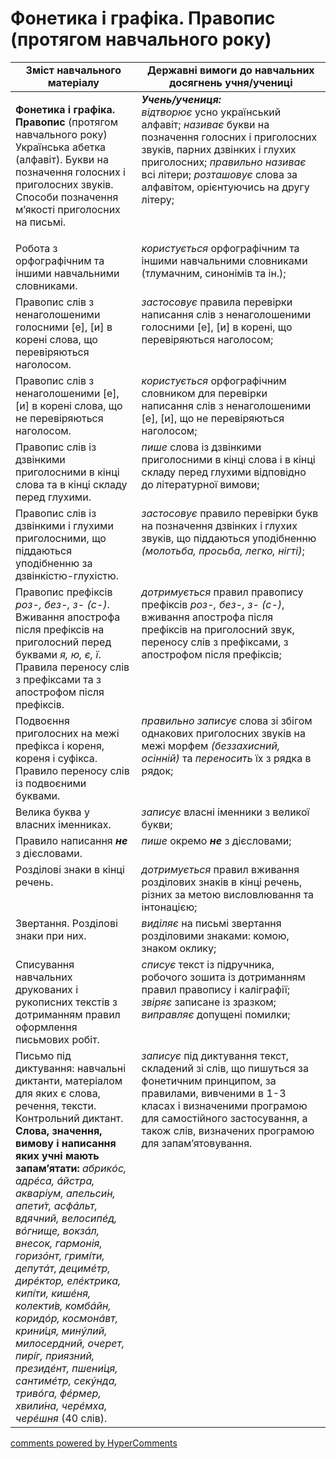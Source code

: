 <div id="hypercomments_widget" class="js-hypercomments-widget invisible"></div>

# Фонетика і графіка. Правопис (протягом навчального року) 

<table>
  <tr>
    <td width="40%" align="center"><b>Зміст навчального матеріалу</b></td>
    <td width="60%" align="center"><b>Державні вимоги до навчальних досягнень учня/учениці</b></td>
  </tr>
<tbody>
  <tr>
    <td width="40%" style="vertical-align:top !important;">
    <p><b>Фонетика і графіка. Правопис</b> (протягом навчального року)<br>
Українська абетка (алфавіт). Букви на позначення голосних і приголосних звуків. Способи позначення м’якості приголосних на письмі. </td>
    <td width="60%" style="vertical-align:top !important;">
<i><b>Учень/учениця:</b></i><br>
<i>відтворює</i> усно український алфавіт; <i>називає</i> букви на позначення голосних і приголосних звуків, парних дзвінких і глухих приголосних; <i>правильно називає</i> всі літери; <i>розташовує</i> слова за алфавітом, орієнтуючись на другу літеру; </td>
  </tr>
  <tr>
    <td width="40%" style="vertical-align:top !important;">
Робота з орфографічним та іншими навчальними словниками.</td>
    <td width="60%" style="vertical-align:top !important;">
<i>користується</i> орфографічним та іншими навчальними словниками (тлумачним, синонімів та ін.);</td>
  </tr>
  <tr>
    <td width="40%" style="vertical-align:top !important;">
Правопис слів з ненаголошеними голосними [е], [и] в корені слова, що перевіряються наголосом.</td>
    <td width="60%" style="vertical-align:top !important;">
<i>застосовує</i> правила перевірки написання слів з ненаголошеними голосними [е], [и] в корені, що перевіряються наголосом;</td>
  </tr>
  <tr>
    <td width="40%" style="vertical-align:top !important;">
Правопис слів з ненаголошеними [е], [и] в корені слова, що не перевіряються наголосом.</td>
    <td width="60%" style="vertical-align:top !important;">
<i>користується</i> орфографічним словником для перевірки написання слів з ненаголошеними [е], [и], що не перевіряються наголосом;</td>
  </tr>
  <tr>
    <td width="40%" style="vertical-align:top !important;">
Правопис слів із дзвінкими приголосними в кінці слова та в кінці складу перед глухими.</td>
    <td width="60%" style="vertical-align:top !important;">
<i>пише</i> слова із дзвінкими приголосними в кінці слова і в кінці складу перед глухими відповідно до літературної вимови;</td>
  </tr>
  <tr>
    <td width="40%" style="vertical-align:top !important;">
Правопис слів із дзвінкими і глухими приголосними, що піддаються уподібненню за дзвінкістю-глухістю.</td>
    <td width="60%" style="vertical-align:top !important;">
<i>застосовує</i> правило перевірки букв на позначення дзвінких і глухих звуків, що піддаються уподібненню <i>(молотьба, просьба, легко, нігті)</i>;</td>
  </tr>
  <tr>
    <td width="40%" style="vertical-align:top !important;">
Правопис префіксів <i>роз-, без-, з- (с-)</i>.<br>
Вживання апострофа після префіксів на приголосний перед буквами <i>я, ю, є, ї</i>.<br>
Правила переносу слів з префіксами та з апострофом після префіксів.<br></td>
    <td width="60%" style="vertical-align:top !important;">
<i>дотримується</i> правил правопису префіксів <i>роз-, без-, з- (с-)</i>, вживання апострофа після префіксів на приголосний звук, переносу слів з префіксами, з апострофом після префіксів;</td>
  </tr>
  <tr>
    <td width="40%" style="vertical-align:top !important;">
Подвоєння приголосних на межі префікса і кореня, кореня і суфікса. Правило переносу слів із подвоєними буквами.</td>
    <td width="60%" style="vertical-align:top !important;">
<i>правильно записує</i> слова зі збігом однакових приголосних звуків на межі морфем <i>(беззахисний, осінній)</i> та <i>переносить</i> їх з рядка в рядок;</td>
  </tr>
  <tr>
    <td width="40%" style="vertical-align:top !important;">
Велика буква у власних іменниках.</td>
    <td width="60%" style="vertical-align:top !important;">
<i>записує</i> власні іменники з великої букви;</td>
  </tr>
  <tr>
    <td width="40%" style="vertical-align:top !important;">
Правило написання <i><b>не</b></i> з дієсловами.</td>
    <td width="60%" style="vertical-align:top !important;">
<i>пише</i> окремо <b><i>не</b></i> з дієсловами;</td>
  </tr>
  <tr>
    <td width="40%" style="vertical-align:top !important;">
Розділові знаки в кінці речень.</td>
    <td width="60%" style="vertical-align:top !important;">
<i>дотримується</i> правил вживання розділових знаків в кінці речень, різних за метою висловлювання та інтонацією;</td>
  </tr>
  <tr>
    <td width="40%" style="vertical-align:top !important;">
Звертання. Розділові знаки при них.</td>
    <td width="60%" style="vertical-align:top !important;">
<i>виділяє</i> на письмі звертання розділовими знаками: комою, знаком оклику;</td>
  </tr>
  <tr>
    <td width="40%" style="vertical-align:top !important;">
Списування навчальних друкованих і рукописних текстів з дотриманням правил оформлення письмових робіт.</td>
    <td width="60%" style="vertical-align:top !important;">
<i>списує</i> текст із підручника, робочого зошита із дотриманням правил правопису і каліграфії; <i>звіряє</i> записане із зразком; <i>виправляє</i> допущені помилки;</td>
  </tr>
  <tr>
    <td width="40%" style="vertical-align:top !important;">
Письмо під диктування: навчальні диктанти, матеріалом для яких є слова, речення, тексти. <br>
Контрольний диктант. <br>
<b>Слова, значення, вимову і написання яких учні мають запам’ятати:</b> <i>абрикóс, адрéса, áйстра, акваріум, апельси́н, апети́т, асфáльт, вдячний, велосипéд, вóгнище, вокзáл, внесок, гармонія, горизóнт, гримі́ти, депутáт, децимéтр, дирéктор, елéктрика, кипі́ти, кишéня, колекти́в, комбáйн, коридóр, космонáвт, крини́ця, минýлий, милосердний, очерет, пирі́г, приязний, президéнт, пшени́ця, сантимéтр, секýнда, тривóга, фéрмер, хвили́на, черéмха, черéшня</i> (40 слів).<br>
    </td>
    <td width="60%" style="vertical-align:top !important;">
<i>записує</i> під диктування текст, складений зі слів, що пишуться за фонетичним принципом, за правилами, вивченими в 1-3 класах і визначеними програмою для самостійного застосування, а також слів, визначених програмою для запам’ятовування.</td>
  </tr>
</tbody>
</table>

<div class="js-hypercomments-container">
<a href="http://hypercomments.com" class="hc-link" title="comments widget">comments powered by HyperComments</a>
</div>